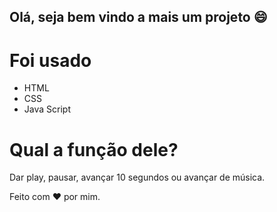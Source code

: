 ## Olá, seja bem vindo a mais um projeto 😄

# Foi usado
- HTML
- CSS
- Java Script

# Qual a função dele?
Dar play, pausar, avançar 10 segundos ou avançar de música.

Feito com ❤️ por mim.
